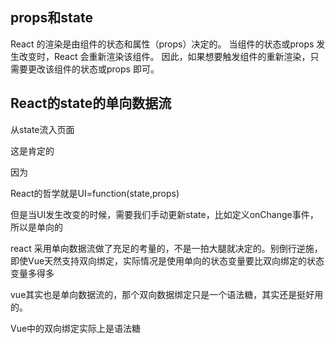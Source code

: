 ## props和state
React 的渲染是由组件的状态和属性（props）决定的。 当组件的状态或props 发生改变时，React 会重新渲染该组件。 因此，如果想要触发组件的重新渲染，只需要更改该组件的状态或props 即可。

## React的state的单向数据流

从state流入页面

这是肯定的

因为

React的哲学就是UI=function(state,props)

但是当UI发生改变的时候，需要我们手动更新state，比如定义onChange事件，所以是单向的

react 采用单向数据流做了充足的考量的，不是一拍大腿就决定的。别倒行逆施，即使Vue天然支持双向绑定，实际情况是使用单向的状态变量要比双向绑定的状态变量多得多

vue其实也是单向数据流的，那个双向数据绑定只是一个语法糖，其实还是挺好用的。

Vue中的双向绑定实际上是语法糖
